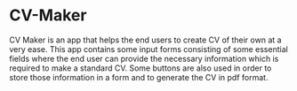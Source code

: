 # CV-Maker
CV Maker is an app that helps the end users to create CV of their own at a very ease. This app contains some input forms consisting of some essential fields where the end user can provide the necessary information which is required to make a standard CV. Some buttons are also used in order to store those information in a form and to generate the CV in pdf format.
